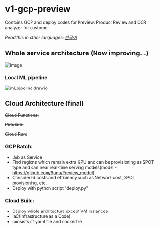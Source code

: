 # v1-gcp-preview
Contains GCP and deploy codes for Preview: Product Review and OCR analyzer for customer.

*Read this in other languages: [한국어](docs/README_ko.md)*

## Whole service architecture (Now improving...)
![image](https://github.com/user-attachments/assets/2bdeee34-ff59-4368-a9d6-e4e6935f44d3)

### Local ML pipeline
![ml_pipeline drawio](https://github.com/user-attachments/assets/f9c22f23-c661-4753-9938-761c47ca5cc9)

## Cloud Architecture (final)

~~Cloud Functions:~~

~~Pub/Sub:~~

~~Cloud Run:~~

### GCP Batch:
- Job as Service
- Find regions which remain extra GPU and can be provisioning as SPOT type and can near real-time serving models(model - https://github.com/9unu/Preview_model).
- Considered costs and efficiency such as Network cost, SPOT provisioning, etc.
- Deploy with python script "deploy.py"

### Cloud Build:
- Deploy whole architecture except VM instances
- IaC(Infrastructure as a Code)
- consists of yaml file and dockerfile
